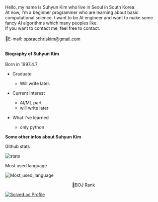 Hello, my name is Suhyun Kim who live in Seoul in South Korea.<br/>
At now, I'm a beginner programmer who are learning about basic computational science. I want to be AI engineer and want to make some fancy AI algorithms which many peoples like.<br/>
If you want to contact me, feel free to contact.
<br/>
<br/>
📧E-mail: ppsracchriskim@gmail.com
<br/>
<br/>

**Biography of Suhyun Kim**
<br/>
<br/>
Born in 1997.4.7<br/>

* Graduate<br/>
  * Will write later.

* Current Interest<br/>
  * AI/ML part
  * will write later

* What I've learned
  * only python
  
**Some other infos about Suhyun Kim**
<br/>


Github stats <br/>

![stats](https://github-readme-stats-git-masterrstaa-rickstaa.vercel.app/api?username=ppsrac&&show_icons=true&theme=highcontrast)

Most used language

![Most_used_language](https://github-readme-stats-git-masterrstaa-rickstaa.vercel.app/api/top-langs/?username=ppsrac&&show_icons=true&theme=highcontrast)

<center>
🏅BOJ Rank
</center>

[![Solved.ac Profile](http://mazassumnida.wtf/api/generate_badge?boj=ppsrac)](https://solved.ac/ppsrac)


